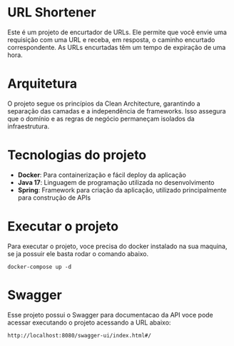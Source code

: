 # URL Shortener

Este é um projeto de encurtador de URLs. Ele permite que você envie uma requisição com uma URL e receba, em resposta, o caminho encurtado correspondente. As URLs encurtadas têm um tempo de expiração de uma hora.

# Arquitetura

O projeto segue os princípios da Clean Architecture, garantindo a separação das camadas e a independência de frameworks. Isso assegura que o domínio e as regras de negócio permaneçam isolados da infraestrutura.

# Tecnologias do projeto

- **Docker**: Para containerização e fácil deploy da aplicação
- **Java 17**: Linguagem de programação utilizada no desenvolvimento
- **Spring**: Framework para criação da aplicação, utilizado principalmente para construção de APIs

# Executar o projeto

Para executar o projeto, voce precisa do docker instalado na sua maquina, se ja possuir ele basta rodar o comando abaixo.

```shell
docker-compose up -d
```

# Swagger

Esse projeto possui o Swagger para documentacao da API voce pode acessar executando o projeto acessando a URL abaixo:
```
http://localhost:8080/swagger-ui/index.html#/
```